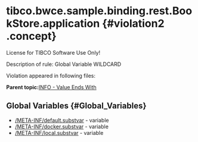 # tibco.bwce.sample.binding.rest.BookStore.application {#violation2 .concept}

License for TIBCO Software Use Only!

Description of rule: Global Variable WILDCARD

Violation appeared in following files:

**Parent topic:**[INFO - Value Ends With](../../../qa/rules/INFO_-_Value_Ends_With.md)

## Global Variables {#Global_Variables}

-   [/META-INF/default.substvar](../../../projects/tibco.bwce.sample.binding.rest.BookStore.application/META-INF/default.substvar.md) - variable
-   [/META-INF/docker.substvar](../../../projects/tibco.bwce.sample.binding.rest.BookStore.application/META-INF/docker.substvar.md) - variable
-   [/META-INF/local.substvar](../../../projects/tibco.bwce.sample.binding.rest.BookStore.application/META-INF/local.substvar.md) - variable

